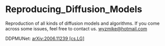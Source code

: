 # Reproducing_Diffusion_Models
Reproduction of all kinds of diffusion models and algorithms.
If you come across some issues, feel free to contact us.
[wyzmike@hotmail.com](mailto:wyzmike@hotmail.com)

DDPMUNet: [arXiv:2006.11239 [cs.LG]](https://arxiv.org/pdf/2006.11239)
